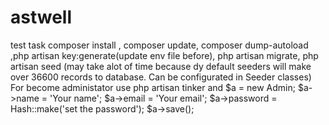 # astwell
test task
composer install , composer update, composer dump-autoload ,php artisan key:generate(update env file before), php artisan migrate, php artisan seed (may take alot of time because dy default seeders will make over 36600 records to database. Can be configurated in Seeder classes)
For become administator use php artisan tinker  and $a = new Admin; $a->name = 'Your name'; $a->email = 'Your email'; $a->password = Hash::make('set the password'); $a->save();
